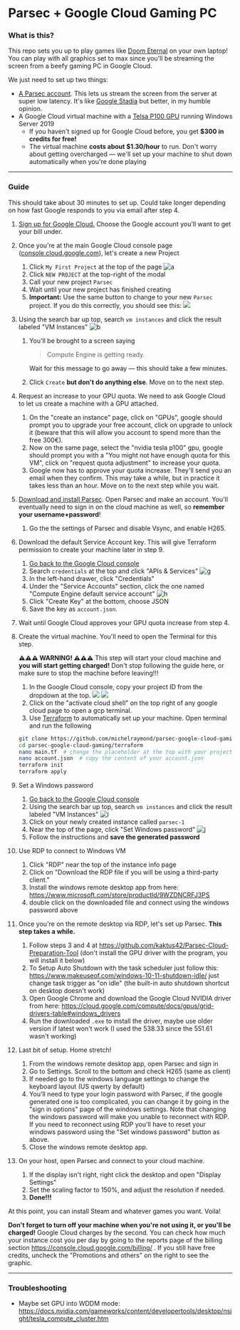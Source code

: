 # Parsec + Google Cloud Gaming PC

### What is this?

This repo sets you up to play games like [Doom Eternal](https://store.steampowered.com/app/782330/DOOM_Eternal/) on your own laptop! You can play with all graphics set to max since you'll be streaming the screen from a beefy gaming PC in Google Cloud.

We just need to set up two things:

- [A Parsec account](https://parsec.app/). This lets us stream the screen from the server at super low latency. It's like [Google Stadia](https://store.google.com/product/stadia?gclid=CjwKCAjwguzzBRBiEiwAgU0FT7GirMrN5XiJOHrRMcFNXx6Y1a3BGxoZ2mX1wEKSO5e-3urfE4NeoxoCwd8QAvD_BwE) but better, in my humble opinion.
- A Google Cloud virtual machine with a [Telsa P100 GPU](https://www.microway.com/knowledge-center-articles/comparison-of-nvidia-geforce-gpus-and-nvidia-tesla-gpus/) running Windows Server 2019
  - If you haven't signed up for Google Cloud before, you get **$300 in credits for free!**
  - The virtual machine **costs about $1.30/hour** to run. Don't worry about getting overcharged — we'll set up your machine to shut down automatically when you're done playing

---

### Guide

This should take about 30 minutes to set up. Could take longer depending on how fast Google responds to you via email after step 4.

1. [Sign up for Google Cloud.](https://cloud.google.com/gcp/) Choose the Google account you'll want to get your bill under.
1. Once you're at the main Google Cloud console page ([console.cloud.google.com](https://console.cloud.google.com/)), let's create a new Project
   1. Click `My First Project` at the top of the page
        ![a](https://dl.dropboxusercontent.com/s/vduxhpl4dgwnhw5/Screenshot%202020-03-25%2020.28.47.png?dl=0)
   1. Click `NEW PROJECT` at the top-right of the modal
   1. Call your new project `Parsec`
   1. Wait until your new project has finished creating
   1. **Important:** Use the same button to change to your new `Parsec` project. If you do this correctly, you should see this:
        ![](https://dl.dropboxusercontent.com/s/1i3u6zdj2y3vuqj/Screenshot%202020-03-28%2018.26.03.png?dl=0)
1. Using the search bar up top, search `vm instances` and click the result labeled "VM Instances"
       ![b](https://dl.dropboxusercontent.com/s/0uzkuqcssfim1oa/Screenshot%202020-03-25%2020.36.46.png?dl=0)
   1. You'll be brought to a screen saying
   
        > Compute Engine is getting ready.
        
      Wait for this message to go away — this should take a few minutes.
   1. Click `Create` __but don't do anything else__. Move on to the next step.
1. Request an increase to your GPU quota. We need to ask Google Cloud to let us create a machine with a GPU attached.
   1. On the "create an instance" page, click on "GPUs", google should prompt you to upgrade your free account, click on upgrade to unlock it (beware that this will allow you account to spend more than the free 300€).
   2. Now on the same page, select the "nvidia tesla p100" gpu, google should prompt you with a "You might not have enough quota for this VM", click on "request quota adjustment" to increase your quota.
   1. Google now has to approve your quota increase. They'll send you an email when they confirm. This may take a while, but in practice it takes less than an hour. Move on to the next step while you wait.

1. [Download and install Parsec](https://parsec.app/). Open Parsec and make an account. You'll eventually need to sign in on the cloud machine as well, so **remember your username+password**!
    1. Go the the settings of Parsec and disable Vsync, and enable H265.
1. Download the default Service Account key. This will give Terraform permission to create your machine later in step 9.
    1. [Go back to the Google Cloud console](https://console.cloud.google.com/)
    1. Search `credentials` at the top and click "APIs & Services"
        ![g](https://dl.dropboxusercontent.com/s/0ussa3kfm19aa42/Screenshot%202020-03-25%2020.48.26.png?dl=0)
    1. In the left-hand drawer, click "Credentials"
    1. Under the "Service Accounts" section, click the one named "Compute Engine default service account"
        ![h](https://dl.dropboxusercontent.com/s/uv33vzp4a6uz0h4/Screenshot%202020-03-25%2020.50.02.png?dl=0)
    1. Click "Create Key" at the bottom, choose JSON
    1. Save the key as `account.json`.
1. Wait until Google Cloud approves your GPU quota increase from step 4.
1. Create the virtual machine. You'll need to open the Terminal for this step.

    **⚠️⚠️⚠️ WARNING! ⚠️⚠️⚠️** This step will start your cloud machine and **you will start getting charged!** Don't stop following the guide here, or make sure to stop the machine before leaving!!!
   1. In the Google Cloud console, copy your project ID from the dropdown at the top.
        ![](https://dl.dropboxusercontent.com/s/1i3u6zdj2y3vuqj/Screenshot%202020-03-28%2018.26.03.png?dl=0)
        ![](https://dl.dropboxusercontent.com/s/m0u54c7wslcs9ji/Screenshot%202020-03-28%2018.21.26.png?dl=0)
   2. Click on the "activate cloud shell" on the top right of any google cloud page to open a gcp terminal.
   3. Use [Terraform](https://www.terraform.io/) to automatically set up your machine. Open terminal and run the following
    
    ```bash
    git clone https://github.com/michelraymond/parsec-google-cloud-gaming.git
    cd parsec-google-cloud-gaming/terraform
    nano main.tf  # change the placeholder at the top with your project ID
    nano account.json  # copy the content of your account.json
    terraform init
    terraform apply
    ```
    
1. Set a Windows password
    1. [Go back to the Google Cloud console](https://console.cloud.google.com/)
    1. Using the search bar up top, search `vm instances` and click the result labeled "VM Instances"
        ![i](https://dl.dropboxusercontent.com/s/0uzkuqcssfim1oa/Screenshot%202020-03-25%2020.36.46.png?dl=0)
    1. Click on your newly created instance called `parsec-1`
    1. Near the top of the page, click "Set Windows password"
        ![j](https://dl.dropboxusercontent.com/s/aopu2eouf3notxh/Screenshot%202020-03-25%2021.00.15.png?dl=0)
    1. Follow the instructions and **save the generated password**
1. Use RDP to connect to Windows VM
    1. Click "RDP" near the top of the instance info page
    1. Click on "Download the RDP file if you will be using a third-party client."
    2. Install the windows remote desktop app from here: https://www.microsoft.com/store/productId/9WZDNCRFJ3PS
    3. double click on the downloaded file and connect using the windows password above
1. Once you're on the remote desktop via RDP, let's set up Parsec. **This step takes a while.**
    1. Follow steps 3 and 4 at https://github.com/kaktus42/Parsec-Cloud-Preparation-Tool (don't install the GPU driver with the program, you will install it below)
    1. To Setup Auto Shutdown with the task scheduler just follow this: https://www.makeuseof.com/windows-10-11-shutdown-idle/ just change task trigger as "on idle" (the built-in auto shutdown shortcut on desktop doesn't work)
    1. Open Google Chrome and download the Google Cloud NVIDIA driver from here: https://cloud.google.com/compute/docs/gpus/grid-drivers-table#windows_drivers
    1. Run the downloaded `.exe` to install the driver, maybe use older version if latest won't work (I used the 538.33 since the 551.61 wasn't working)

1. Last bit of setup. Home stretch!
    1. From the windows remote desktop app, open Parsec and sign in
    1. Go to Settings. Scroll to the bottom and check H265 (same as client)
    2. If needed go to the windows language settings to change the keyboard layout (US qwerty by default)
    3. You'll need to type your login password with Parsec, if the google generated one is too complicated, you can change it by going in the "sign in options" page of the windows settings. Note that changing the windows password will make you unable to reconnect with RDP. If you need to reconnect using RDP you'll have to reset your windows password using the "Set windows password" button as above.
    4. Close the windows remote desktop app.
1. On your host, open Parsec and connect to your cloud machine.
    1. If the display isn't right, right click the desktop and open "Display Settings"
    1. Set the scaling factor to 150%, and adjust the resolution if needed.
    2. **Done!!!**

At this point, you can install Steam and whatever games you want. Voila!

**Don't forget to turn off your machine when you're not using it, or you'll be charged!** Google Cloud charges by the second. You can check how much your instance cost you per day by going to the reports page of the billing section https://console.cloud.google.com/billing/ . If you still have free credits, uncheck the "Promotions and others" on the right to see the graphic.

----

### Troubleshooting
  - Maybe set GPU into WDDM mode: https://docs.nvidia.com/gameworks/content/developertools/desktop/nsight/tesla_compute_cluster.htm
